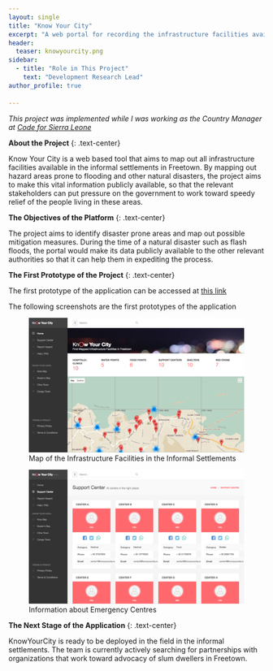 ```yaml
---
layout: single
title: "Know Your City"
excerpt: "A web portal for recording the infrastructure facilities available in the informal settlements in Sierra Leone."
header:
  teaser: knowyourcity.png
sidebar:
  - title: "Role in This Project"
    text: "Development Research Lead"
author_profile: true

---
```


*This project was implemented while I was working as the Country Manager at [Code for Sierra Leone](https://codeforsierraleone.org)* 

**About the Project**
{: .text-center}

Know Your City is a web based tool that aims to map out all infrastructure facilities available in the 
informal settlements in Freetown. By mapping out hazard areas prone to flooding 
and other natural disasters, the project aims to make this vital information
publicly available, so that the relevant stakeholders can put pressure on the
government to work toward speedy relief of the people living in these areas.

**The Objectives of the Platform**
{: .text-center}

The project aims to identify disaster prone areas and map out possible mitigation 
measures. During the time of a natural disaster such as flash floods, the
portal would make its data publicly available to the other relevant authorities
so that it can help them in expediting the process.


**The First Prototype of the Project**
{: .text-center}

The first prototype of the application can be accessed at [this link](https://knowyourcity-91f64.firebaseapp.com/)

The following screenshots are the first prototypes of the application

<figure>
  <img src="/images/knowyourcity1.png" alt="Map of the Infrastructure Facilities in the Informal Settlements">
  <figcaption>Map of the Infrastructure Facilities in the Informal Settlements</figcaption>
</figure>     

<figure>
  <img src="/images/knowyourcity2.png" alt="Information about Emergency Centres">
  <figcaption>Information about Emergency Centres</figcaption>
</figure>     



**The Next Stage of the Application**
{: .text-center}

KnowYourCity is ready to be deployed in the field in the informal settlements. 
The team is currently actively searching for partnerships with organizations
that work toward advocacy of slum dwellers in Freetown.

